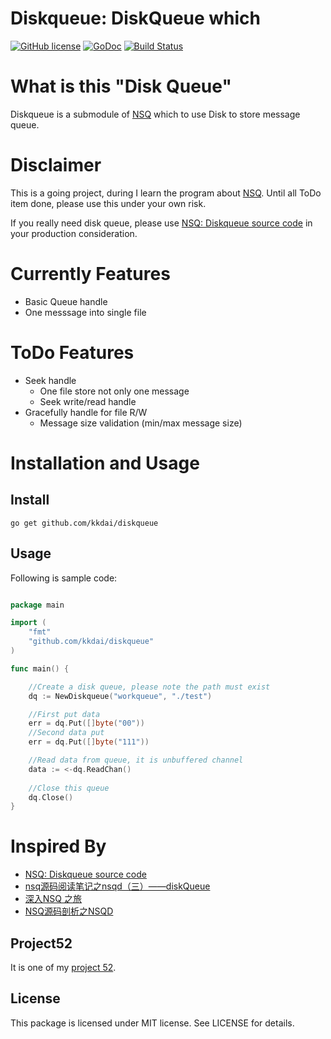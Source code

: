 Diskqueue: DiskQueue which 
==============

[![GitHub license](https://img.shields.io/badge/license-MIT-blue.svg)](https://raw.githubusercontent.com/kkdai/diskqueue/master/LICENSE)  [![GoDoc](https://godoc.org/github.com/kkdai/diskqueue?status.svg)](https://godoc.org/github.com/kkdai/diskqueue)  [![Build Status](https://travis-ci.org/kkdai/diskqueue.svg?branch=master)](https://travis-ci.org/kkdai/diskqueue)


What is this "Disk Queue"
=============

Diskqueue is a submodule of [NSQ](https://github.com/nsqio/nsq) which to use Disk to store message queue.




Disclaimer
=============

This is a going project, during I learn the program about [NSQ](https://github.com/nsqio/nsq). Until all ToDo item done, please use this under your own risk. 

If you really need disk queue, please use [NSQ: Diskqueue source code](https://github.com/nsqio/nsq/blob/master/nsqd/diskqueue.go) in your production consideration.


Currently Features
=============
- Basic Queue handle
- One messsage into single file

ToDo Features
=============
- Seek handle 
	- One file store not only one message
	- Seek write/read handle 
- Gracefully handle for file R/W
	- Message size validation (min/max message size)

Installation and Usage
=============


Install
---------------

    go get github.com/kkdai/diskqueue


Usage
---------------

Following is sample code:


```go

package main

import (
	"fmt"
    "github.com/kkdai/diskqueue"
)

func main() {

	//Create a disk queue, please note the path must exist
	dq := NewDiskqueue("workqueue", "./test")

	//First put data
	err = dq.Put([]byte("00"))
	//Second data put
	err = dq.Put([]byte("111"))

	//Read data from queue, it is unbuffered channel
	data := <-dq.ReadChan()
	
	//Close this queue
	dq.Close()
}
```

Inspired By
=============

- [NSQ: Diskqueue source code](https://github.com/nsqio/nsq/blob/master/nsqd/diskqueue.go)
- [nsq源码阅读笔记之nsqd（三）——diskQueue](http://blog.123hurray.tk/2015/11/27/nsqd_source_3_diskqueue/)
- [深入NSQ 之旅](http://www.oschina.net/translate/day-22-a-journey-into-nsq)
- [NSQ源码剖析之NSQD](http://shanks.leanote.com/post/NSQ%E6%BA%90%E7%A0%81%E5%89%96%E6%9E%90%E4%B9%8BNSQD)

Project52
---------------

It is one of my [project 52](https://github.com/kkdai/project52).


License
---------------

This package is licensed under MIT license. See LICENSE for details.
